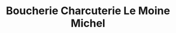 ---
title: "Boucherie Charcuterie Le Moine Michel"
url: /frehel/boucherie-charcuterie-le-moine-michel/
shop: Metzgerei
---